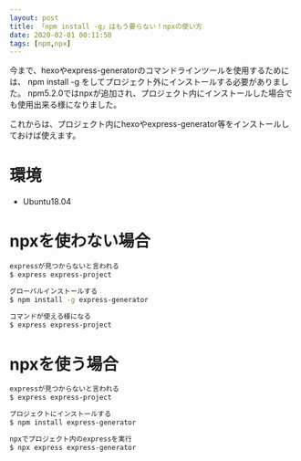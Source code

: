 ```yaml
---
layout: post
title: 「npm install -g」はもう要らない！npxの使い方
date: 2020-02-01 00:11:50
tags: [npm,npx]
---
```


今まで、hexoやexpress-generatorのコマンドラインツールを使用するためには、
npm install -g をしてプロジェクト外にインストールする必要がありました。
npm5.2.0ではnpxが追加され、プロジェクト内にインストールした場合でも使用出来る様になりました。

これからは、プロジェクト内にhexoやexpress-generator等をインストールしておけば使えます。

# 環境

- Ubuntu18.04

# npxを使わない場合

```bash
expressが見つからないと言われる
$ express express-project

グローバルインストールする
$ npm install -g express-generator

コマンドが使える様になる
$ express express-project
```

# npxを使う場合

```bash
expressが見つからないと言われる
$ express express-project

プロジェクトにインストールする
$ npm install express-generator

npxでプロジェクト内のexpressを実行
$ npx express express-generator
```
